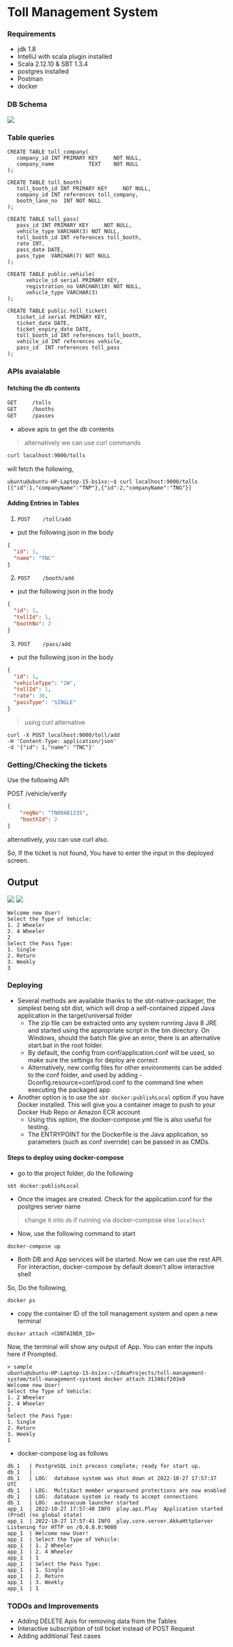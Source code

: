# Toll Management System

### Requirements

- jdk 1.8
- IntelliJ with scala plugin installed
- Scala 2.12.10 & SBT 1.3.4
- postgres installed
- Postman
- docker

### DB Schema

![](toll_db_design.png)

### Table queries

```roomsql
CREATE TABLE toll_company(
   company_id INT PRIMARY KEY     NOT NULL,
   company_name           TEXT    NOT NULL
);
```

```roomsql
CREATE TABLE toll_booth(
   toll_booth_id INT PRIMARY KEY     NOT NULL,
   company_id INT references toll_company,
   booth_lane_no  INT NOT NULL
);
```

```roomsql
CREATE TABLE toll_pass(
   pass_id INT PRIMARY KEY     NOT NULL,
   vehicle_type VARCHAR(3) NOT NULL,
   toll_booth_id INT references toll_booth,
   rate INT,
   pass_date DATE,
   pass_type  VARCHAR(7) NOT NULL
);
```

```roomsql
CREATE TABLE public.vehicle(
      vehicle_id serial PRIMARY KEY,
      registration_no VARCHAR(10) NOT NULL,
      vehicle_type VARCHAR(3)
);
```

```roomsql
CREATE TABLE public.toll_ticket(
   ticket_id serial PRIMARY KEY,
   ticket_date DATE,
   ticket_expiry_date DATE,
   toll_booth_id INT references toll_booth,
   vehicle_id INT references vehicle,
   pass_id  INT references toll_pass
);
```

### APIs avaialable 

#### fetching the db contents

```sh
GET     /tolls
GET     /booths
GET     /passes
```

- above apis to get the db contents

> alternatively we can use curl commands

```sh
curl localhost:9000/tolls
```
will fetch the following,
```output
ubuntu@ubuntu-HP-Laptop-15-bs1xx:~$ curl localhost:9000/tolls
[{"id":1,"companyName":"TNP"},{"id":2,"companyName":"TNG"}]
```

#### Adding Entries in Tables

1. `POST    /toll/add`

- put the following json in the body

```json
{
  "id": 1,
  "name": "TNC"
}
```

2. `POST    /booth/add`

- put the following json in the body

```json
{
  "id": 1,
  "tollId": 1,
  "boothNo": 2
}
```

3. `POST    /pass/add`

- put the following json in the body

```json
{
  "id": 1,
  "vehicleType": "2W",
  "tollId": 1,
  "rate": 30,
  "passType": "SINGLE"
}
```

> using curl alternative

```
curl -X POST localhost:9000/toll/add
-H 'Content-Type: application/json'
-d '{"id": 1,"name": "TNC"}'
```

### Getting/Checking the tickets

Use the following API

POST /vehicle/verify

```json
{
    "regNo": "TN00AB1235",
    "boothId": 2
}
```

alternatively, you can use curl also.

So, If the ticket is not found, You have to enter the input in the deployed screen.

## Output

![](out1.png)
![](out2.png)

```shell
Welcome new User! 
Select the Type of Vehicle: 
1. 2 Wheeler
2. 4 Wheeler
2
Select the Pass Type: 
1. Single
2. Return
3. Weekly
3
```

### Deploying

- Several methods are available thanks to the sbt-native-packager, the simplest being sbt dist, which will drop a self-contained zipped Java application in the target/universal folder
   - The zip file can be extracted onto any system running Java 8 JRE and started using the appropriate script in the bin directory. On Windows, should the batch file give an error, there is an alternative start.bat in the root folder.
   - By default, the config from conf/application.conf will be used, so make sure the settings for deploy are correct
   - Alternatively, new config files for other environments can be added to the conf folder, and used by adding -Dconfig.resource=conf/prod.conf to the command line when executing the packaged app
- Another option is to use the `sbt docker:publishLocal` option if you have Docker installed. This will give you a container image to push to your Docker Hub Repo or Amazon ECR account
   - Using this option, the docker-compose.yml file is also useful for testing.
   - The ENTRYPOINT for the Dockerfile is the Java application, so parameters (such as conf override) can be passed in as CMDs.

#### Steps to deploy using docker-compose

- go to the project folder, do the following

```shell
sbt docker:publishLocal 
```
- Once the images are created. Check for the application.conf for the postgres server name

> change it into `db` if running via docker-compose else `localhost`

- Now, use the following command to start

```shell
docker-compose up
```

- Both DB and App services will be started. Now we can use the rest API. For interaction, docker-compose by default doesn't allow interactive shell

So, Do the following,

```shell
docker ps
```

- copy the container ID of the toll management system and open a new terminal

```shell
docker attach <CONTAINER_ID>
```

Now, the terminal will show any output of App. You can enter the inputs here if Prompted.

```shell
> sample
ubuntu@ubuntu-HP-Laptop-15-bs1xx:~/IdeaProjects/toll-management-system/toll-management-system$ docker attach 31348cf203e0
Welcome new User! 
Select the Type of Vehicle: 
1. 2 Wheeler
2. 4 Wheeler
1
Select the Pass Type: 
1. Single
2. Return
3. Weekly
1
```

- docker-compose log as follows

```shell
db_1   | PostgreSQL init process complete; ready for start up.
db_1   | 
db_1   | LOG:  database system was shut down at 2022-10-27 17:57:37 UTC
db_1   | LOG:  MultiXact member wraparound protections are now enabled
db_1   | LOG:  database system is ready to accept connections
db_1   | LOG:  autovacuum launcher started
app_1  | 2022-10-27 17:57:40 INFO  play.api.Play  Application started (Prod) (no global state)
app_1  | 2022-10-27 17:57:41 INFO  play.core.server.AkkaHttpServer  Listening for HTTP on /0.0.0.0:9000
app_1  | Welcome new User! 
app_1  | Select the Type of Vehicle: 
app_1  | 1. 2 Wheeler
app_1  | 2. 4 Wheeler
app_1  | 1
app_1  | Select the Pass Type: 
app_1  | 1. Single
app_1  | 2. Return
app_1  | 3. Weekly
app_1  | 1
```



### TODOs and Improvements

- Adding DELETE Apis for removing data from the Tables
- Interactive subscription of toll ticket instead of POST Request
- Adding additional Test cases